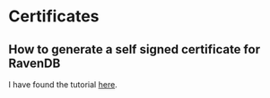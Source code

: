 # Certificates

## How to generate a self signed certificate for RavenDB

I have found the tutorial [here](https://adfinis-sygroup.ch/en/blog/openssl-x509-certificates/).
